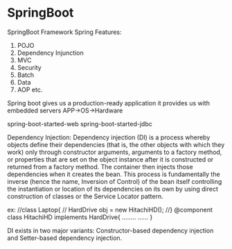 # SpringBoot
SpringBoot Framework 
Spring Features:
  1. POJO
  2. Dependency Injunction
  3. MVC
  4. Security
  5. Batch
  6. Data
  7. AOP etc.
     
Spring boot gives us a production-ready application
it provides us with embedded servers
  APP->OS->Hardware

spring-boot-started-web
spring-boot-started-jdbc


Dependency Injection: Dependency injection (DI) is a process whereby objects define their dependencies (that is, the other objects with which they work) only through constructor arguments, arguments to a factory method, or properties that are set on the object instance after it is constructed or returned from a factory method. The container then injects those dependencies when it creates the bean. This process is fundamentally the inverse (hence the name, Inversion of Control) of the bean itself controlling the instantiation or location of its dependencies on its own by using direct construction of classes or the Service Locator pattern.

ex: 
//class Laptop{
   // HardDrive obj = new HitachiHD();
//}
@component
class HitachiHD implements HardDrive{
........
......
}

DI exists in two major variants: Constructor-based dependency injection and Setter-based dependency injection.


